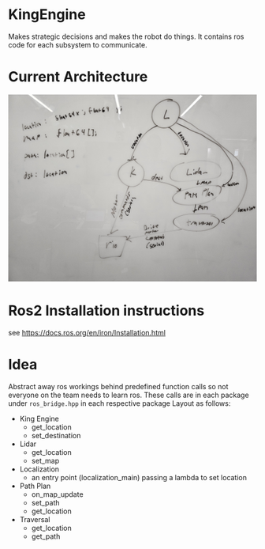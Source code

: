 # KingEngine
Makes strategic decisions and makes the robot do things.
It contains ros code for each subsystem to communicate.

# Current Architecture
![Controls Architecture Diagram](https://github.com/Cardinal-Space-Mining/KingEngine/blob/ros2-iron/assets/Architecture2.jpg?raw=true)

# Ros2 Installation instructions
see https://docs.ros.org/en/iron/Installation.html

# Idea
Abstract away ros workings behind predefined function calls so not everyone on the team needs to learn ros.
These calls are in each package under `ros_bridge.hpp` in each respective package
Layout as follows:

* King Engine
    * get_location
    * set_destination
* Lidar
    * get_location
    * set_map
* Localization
    * an entry point (localization_main) passing a lambda to set location
* Path Plan
    * on_map_update
    * set_path
    * get_location
* Traversal
    * get_location
    * get_path

